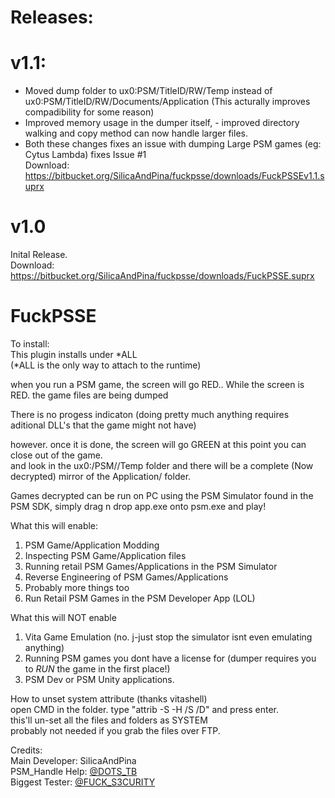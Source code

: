 # Releases:
# v1.1:
+ Moved dump folder to ux0:PSM/TitleID/RW/Temp instead of ux0:PSM/TitleID/RW/Documents/Application (This acturally improves compadibility for some reason)  
+ Improved memory usage in the dumper itself, - improved directory walking and copy method can now handle larger files.  
+ Both these changes fixes an issue with dumping Large PSM games (eg: Cytus Lambda) fixes Issue #1  
Download: https://bitbucket.org/SilicaAndPina/fuckpsse/downloads/FuckPSSEv1.1.suprx  
# v1.0
Inital Release.  
Download: https://bitbucket.org/SilicaAndPina/fuckpsse/downloads/FuckPSSE.suprx  
  
# FuckPSSE  

To install:  
    This plugin installs under \*ALL  
    (\*ALL is the only way to attach to the runtime)
    
when you run a PSM game, the screen will go RED.. While the screen is RED. the game files are being dumped  
  
There is no progess indicaton (doing pretty much anything requires aditional DLL's that the game might not have)  
  
however. once it is done, the screen will go GREEN at this point you can close out of the game.  
and look in the ux0:/PSM/<TITLEID>/Temp folder and there will be a complete (Now decrypted) mirror of the Application/ folder.  
  
Games decrypted can be run on PC using the PSM Simulator found in the PSM SDK, simply drag n drop app.exe onto psm.exe and play!
  
What this will enable:  
1) PSM Game/Application Modding  
2) Inspecting PSM Game/Application files  
3) Running retail PSM Games/Applications in the PSM Simulator  
4) Reverse Engineering of PSM Games/Applications  
5) Probably more things too  
6) Run Retail PSM Games in the PSM Developer App (LOL)  
  
What this will NOT enable  
1) Vita Game Emulation (no. j-just stop the simulator isnt even emulating anything)  
2) Running PSM games you dont have a license for (dumper requires you to *RUN* the game in the first place!)  
3) PSM Dev or PSM Unity applications.  
  
How to unset system attribute (thanks vitashell)  
open CMD in the folder. type "attrib -S -H /S /D" and press enter.  
this'll un-set all the files and folders as SYSTEM  
probably not needed if you grab the files over FTP.   

Credits:  
Main Developer: SilicaAndPina  
PSM_Handle Help: [@DOTS_TB](https://twitter.com/dots_tb)  
Biggest Tester: [@FUCK_S3CURITY](https://twitter.com/FUCK_S3CURITY)  